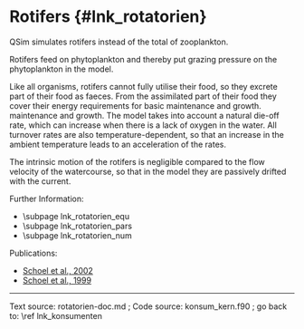 Rotifers {#lnk_rotatorien}
==========

QSim simulates rotifers instead of the total of zooplankton.

Rotifers feed on phytoplankton and thereby put grazing pressure on the 
phytoplankton in the model.

Like all organisms, rotifers cannot fully utilise their food,
so they excrete part of their food as faeces.
From the assimilated part of their food they cover their energy requirements 
for basic maintenance and growth.
maintenance and growth.
The model takes into account a natural die-off rate, which can increase when 
there is a lack of oxygen in the water.
All turnover rates are also temperature-dependent, so that an increase in the
ambient temperature leads to an acceleration of the rates.

The intrinsic motion of the rotifers is negligible compared to the flow velocity 
of the watercourse, so that in the model they are passively drifted with the 
current. 


Further Information:
- \subpage lnk_rotatorien_equ
- \subpage lnk_rotatorien_pars
- \subpage lnk_rotatorien_num


Publications:
- [Schoel et al., 2002](./pdf/Schoel_et_al_2002rhein.pdf)
- [Schoel et al., 1999](./pdf/Schoel_et_al_1999mosel-saar.pdf)


<hr>
Text source: rotatorien-doc.md ; Code source: konsum_kern.f90 ; 
go back to: \ref lnk_konsumenten


